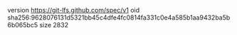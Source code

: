 version https://git-lfs.github.com/spec/v1
oid sha256:9628076131d5321bb45c4dfe4fc0814fa331c0e4a585b1aa9432ba5b6b065bc5
size 2832
